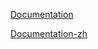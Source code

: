 
[Documentation](/IT/Software/Static-Site-Genator/VuePress/Documentation)

[Documentation-zh](/IT/Software/Static-Site-Genator/VuePress/Documentation/zh)
